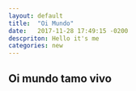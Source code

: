 ```yaml
---
layout: default
title:  "Oi Mundo"
date:   2017-11-28 17:49:15 -0200
descpriton: Hello it's me
categories: new
---
```



## Oi mundo tamo vivo
